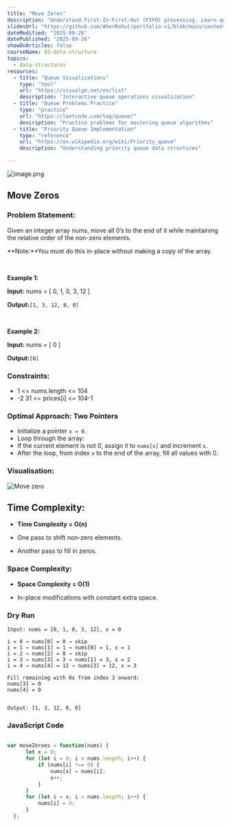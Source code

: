 ```yaml
---
title: "Move Zeros"
description: "Understand First-In-First-Out (FIFO) processing. Learn queue operations, circular queues, priority queues, deques, and queue applications in algorithms and system design."
slidesUrl: "https://github.com/AherRahul/portfolio-v1/blob/main/content/articles"
dateModified: "2025-09-26"
datePublished: "2025-09-26"
showOnArticles: false
courseName: 03-data-structure
topics:
  - data-structures
resources:
  - title: "Queue Visualizations"
    type: "tool"
    url: "https://visualgo.net/en/list"
    description: "Interactive queue operations visualization"
  - title: "Queue Problems Practice"
    type: "practice"
    url: "https://leetcode.com/tag/queue/"
    description: "Practice problems for mastering queue algorithms"
  - title: "Priority Queue Implementation"
    type: "reference"
    url: "https://en.wikipedia.org/wiki/Priority_queue"
    description: "Understanding priority queue data structures"

---
```


![image.png](https://res.cloudinary.com/duojkrgue/image/upload/v1758777256/Portfolio/dsa/Data_Structure_and_algorithms_xibaur.png)


Move Zeros 
-----------------

### Problem Statement:

Given an integer array nums, move all 0’s to the end of it while maintaining the relative order of the non-zero elements.

**Note:**You must do this in-place without making a copy of the array.

<br />

**Example 1:**

**Input:** nums = \[ 0, 1, 0, 3, 12 \]

**Output:**`[1, 3, 12, 0, 0]`

<br />

**Example 2:**

**Input:** nums = \[ 0 \]

**Output:**`[0]`

### Constraints:

*   1 <= nums.length <= 104
*   \-2 31 <= prices\[i\] <= 104\-1

### Optimal Approach: Two Pointers

*   Initialize a pointer `x = 0`.
*   Loop through the array:
*   If the current element is not 0, assign it to `nums[x]` and increment `x`.
*   After the loop, from index `x` to the end of the array, fill all values with 0.

### Visualisation:

![Move zero](https://namastedev.com/blog/wp-content/uploads/2025/06/Screenshot-2025-06-28-at-8.46.31 PM.png)

## Time Complexity:

*   **Time Complexity = O(n)**
    
*   One pass to shift non-zero elements.
*   Another pass to fill in zeros.

### Space Complexity:

*   **Space Complexity = O(1)**
    
*   In-place modifications with constant extra space.

### Dry Run

```
Input: nums = [0, 1, 0, 3, 12], x = 0

i = 0 → nums[0] = 0 → skip
i = 1 → nums[1] = 1 → nums[0] = 1, x = 1
i = 2 → nums[2] = 0 → skip
i = 3 → nums[3] = 3 → nums[1] = 3, x = 2
i = 4 → nums[4] = 12 → nums[2] = 12, x = 3

Fill remaining with 0s from index 3 onward:
nums[3] = 0
nums[4] = 0
  

Output: [1, 3, 12, 0, 0]
```

### JavaScript Code

```javascript

var moveZeroes = function(nums) {
      let x = 0;
      for (let i = 0; i < nums.length; i++) {
          if (nums[i] !== 0) {
              nums[x] = nums[i];
              x++;
          }
      }
      for (let i = x; i < nums.length; i++) {
          nums[i] = 0;
      }
  };
    
```
